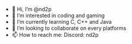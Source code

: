 - 👋 Hi, I’m @nd2p
- 👀 I’m interested in coding and gaming
- 🌱 I’m currently learning C, C++ and Java
- 💞️ I’m looking to collaborate on every platforms
- 📫 How to reach me: Discord: nd2p

<!---
nd2p/nd2p is a ✨ special ✨ repository because its `README.md` (this file) appears on your GitHub profile.
You can click the Preview link to take a look at your changes.
--->
